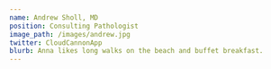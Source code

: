 ```yaml
---
name: Andrew Sholl, MD 
position: Consulting Pathologist 
image_path: /images/andrew.jpg
twitter: CloudCannonApp
blurb: Anna likes long walks on the beach and buffet breakfast.
---
```

